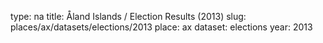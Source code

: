 type: na
title: Åland Islands / Election Results (2013)
slug: places/ax/datasets/elections/2013
place: ax
dataset: elections
year: 2013
